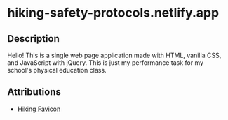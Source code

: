 # hiking-safety-protocols.netlify.app

## Description

Hello! This is a single web page application made with HTML, vanilla CSS, and JavaScript
with jQuery. This is just my performance task for my school's physical education class.

## Attributions

- [Hiking Favicon](https://www.flaticon.com/free-icon/hiking_1142743#)
